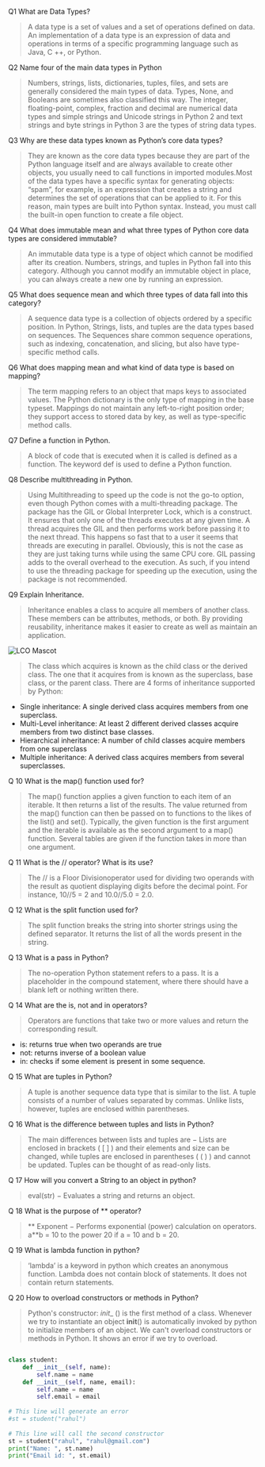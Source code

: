 Q1 What are Data Types?
>A data type is a set of values and a set of operations defined on data. An implementation of a data type is an expression of data and operations in terms of a specific programming language such as Java, C ++, or Python.

Q2 Name four of the main data types in Python
>Numbers, strings, lists, dictionaries, tuples, files, and sets are generally considered the main types of data. Types, None, and Booleans are sometimes also classified this way. The integer, floating-point, complex, fraction and decimal are numerical data types and simple strings and Unicode strings in Python 2 and text strings and byte strings in Python 3 are the types of string data types.

Q3 Why are these data types known as Python’s core data types?
>They are known as the core data types because they are part of the Python language itself and are always available to create other objects, you usually need to call functions in imported modules.Most of the data types have a specific syntax for generating objects: “spam”, for example, is an expression that creates a string and determines the set of operations that can be applied to it. For this reason, main types are built into Python syntax. Instead, you must call the built-in open function to create a file object.

Q4 What does immutable mean and what three types of Python core data types are considered immutable?
>An immutable data type is a type of object which cannot be modified after its creation. Numbers, strings, and tuples in Python fall into this category. Although you cannot modify an immutable object in place, you can always create a new one by running an expression.

Q5 What does sequence mean and which three types of data fall into this category?
>A sequence data type is a collection of objects ordered by a specific position. In Python, Strings, lists, and tuples are the data types based on sequences. The Sequences share common sequence operations, such as indexing, concatenation, and slicing, but also have type-specific method calls.

Q6 What does mapping mean and what kind of data type is based on mapping?
>The term mapping refers to an object that maps keys to associated values. The Python dictionary is the only type of mapping in the base typeset. Mappings do not maintain any left-to-right position order; they support access to stored data by key, as well as type-specific method calls.

Q7 Define a function in Python.
>A block of code that is executed when it is called is defined as a function. The keyword def is used to define a Python function.

Q8 Describe multithreading in Python.
>Using Multithreading to speed up the code is not the go-to option, even though Python comes with a multi-threading package.
The package has the GIL or Global Interpreter Lock, which is a construct. It ensures that only one of the threads executes at any given time. A thread acquires the GIL and then performs work before passing it to the next thread.
This happens so fast that to a user it seems that threads are executing in parallel. Obviously, this is not the case as they are just taking turns while using the same CPU core. GIL passing adds to the overall overhead to the execution.
As such, if you intend to use the threading package for speeding up the execution, using the package is not recommended.

Q9 Explain Inheritance.
>Inheritance enables a class to acquire all members of another class. These members can be attributes, methods, or both. By providing reusability, inheritance makes it easier to create as well as maintain an application.

![LCO Mascot](https://hackr.io/blog/media/explain-inheritance-min.png)

>The class which acquires is known as the child class or the derived class. The one that it acquires from is known as the superclass, base class, or the parent class. There are 4 forms of inheritance supported by Python:

- Single inheritance: A single derived class acquires members from one superclass.
- Multi-Level inheritance: At least 2 different derived classes acquire members from two distinct base classes.
- Hierarchical inheritance: A number of child classes acquire members from one superclass
- Multiple inheritance: A derived class acquires members from several superclasses.

Q 10 What is the map() function used for?
>The map() function applies a given function to each item of an iterable. It then returns a list of the results. The value returned from the map() function can then be passed on to functions to the likes of the list() and set().
Typically, the given function is the first argument and the iterable is available as the second argument to a map() function. Several tables are given if the function takes in more than one argument.

Q 11 What is the // operator? What is its use?
>The // is a Floor Divisionoperator used for dividing two operands with the result as quotient displaying digits before the decimal point. For instance, 10//5 = 2 and 10.0//5.0 = 2.0.

Q 12 What is the split function used for?
>The split function breaks the string into shorter strings using the defined separator. It returns the list of all the words present in the string.

Q 13 What is a pass in Python?
> The no-operation Python statement refers to a pass. It is a placeholder in the compound statement, where there should have a blank left or nothing written there.

Q 14 What are the is, not and in operators?
>Operators are functions that take two or more values and return the corresponding result.
- is: returns true when two operands are true
- not: returns inverse of a boolean value
- in: checks if some element is present in some sequence.

Q 15 What are tuples in Python?
>A tuple is another sequence data type that is similar to the list. A tuple consists of a number of values separated by commas. Unlike lists, however, tuples are enclosed within parentheses.

Q 16 What is the difference between tuples and lists in Python?
>The main differences between lists and tuples are − Lists are enclosed in brackets ( [ ] ) and their elements and size can be changed, while tuples are enclosed in parentheses ( ( ) ) and cannot be updated. Tuples can be thought of as read-only lists.

Q 17 How will you convert a String to an object in python?
>eval(str) − Evaluates a string and returns an object.

Q 18 What is the purpose of ** operator?
>** Exponent − Performs exponential (power) calculation on operators. a**b = 10 to the power 20 if a = 10 and b = 20.

Q 19 What is lambda function in python?
>‘lambda’ is a keyword in python which creates an anonymous function. Lambda does not contain block of statements. It does not contain return statements.

Q 20 How to overload constructors or methods in Python?
>Python's constructor: _init__ () is the first method of a class. Whenever we try to instantiate an object __init__() is automatically invoked by python to initialize members of an object. We can't overload constructors or methods in Python. It shows an error if we try to overload.

```python

class student:    
    def __init__(self, name):    
        self.name = name    
    def __init__(self, name, email):    
        self.name = name    
        self.email = email    
         
# This line will generate an error    
#st = student("rahul")    
    
# This line will call the second constructor    
st = student("rahul", "rahul@gmail.com")    
print("Name: ", st.name)  
print("Email id: ", st.email)  


```
